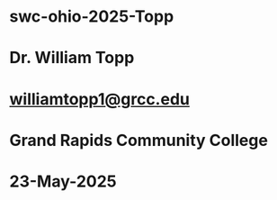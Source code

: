 # swc-ohio-2025-Topp
# Dr. William Topp
# williamtopp1@grcc.edu
# Grand Rapids Community College
# 23-May-2025
